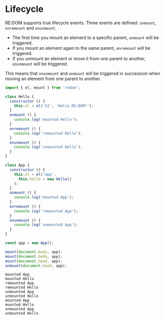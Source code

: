 # Lifecycle

RE:DOM supports true lifecycle events. Three events are defined: `onmount`, `onremount` and `onunmount`.

* The first time you mount an element to a specific parent, `onmount` will be triggered.
* If you mount an element again to the same parent, `onremount` will be triggered.
* If you unmount an element or move it from one parent to another, `onunmount` will be triggered.

This means that `onunmount` and `onmount` will be triggered in succession when moving an element from one parent to another.

```js
import { el, mount } from 'redom';

class Hello {
  constructor () {
    this.el = el('h1', 'Hello RE:DOM!');
  }
  onmount () {
    console.log('mounted Hello');
  }
  onremount () {
    console.log('remounted Hello');
  }
  onunmount () {
    console.log('unmounted Hello');
  }
}

class App {
  constructor () {
    this.el = el('app',
      this.hello = new Hello()
    );
  }
  onmount () {
    console.log('mounted App');
  }
  onremount () {
    console.log('remounted App');
  }
  onunmount () {
    console.log('unmounted App');
  }
}

const app = new App();

mount(document.body, app);
mount(document.body, app);
mount(document.head, app);
unmount(document.head, app);
```

```
mounted App
mounted Hello
remounted App
remounted Hello
unmounted App
unmounted Hello
mounted App
mounted Hello
unmounted App
unmounted Hello
```
